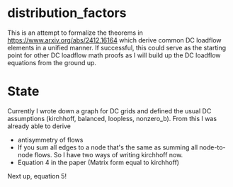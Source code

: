 # distribution_factors

This is an attempt to formalize the theorems in https://www.arxiv.org/abs/2412.16164 which derive common DC loadflow elements in a unified manner. If successful, this could serve as the starting point for other DC loadflow math proofs as I will build up the DC loadflow equations from the ground up.

# State

Currently I wrote down a graph for DC grids and defined the usual DC assumptions
(kirchhoff, balanced, loopless, nonzero_b).
From this I was already able to derive
- antisymmetry of flows
- If you sum all edges to a node that's the same as summing all node-to-node flows. So I have two ways of writing kirchhoff now.
- Equation 4 in the paper (Matrix form equal to kirchhoff)

Next up, equation 5! 